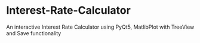 # Interest-Rate-Calculator
An interactive Interest Rate Calculator using PyQt5, MatlibPlot with TreeView and Save functionality
